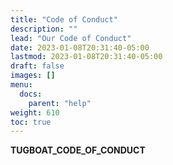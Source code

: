 ```yaml
---
title: "Code of Conduct"
description: ""
lead: "Our Code of Conduct"
date: 2023-01-08T20:31:40-05:00
lastmod: 2023-01-08T20:31:40-05:00
draft: false
images: []
menu:
  docs:
    parent: "help"
weight: 610
toc: true
---
```


<!-- This is used as a template do not edit manually -->

__TUGBOAT_CODE_OF_CONDUCT__
